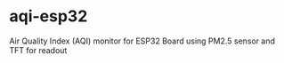 # aqi-esp32

Air Quality Index (AQI) monitor for ESP32 Board using PM2.5 sensor and TFT for readout
